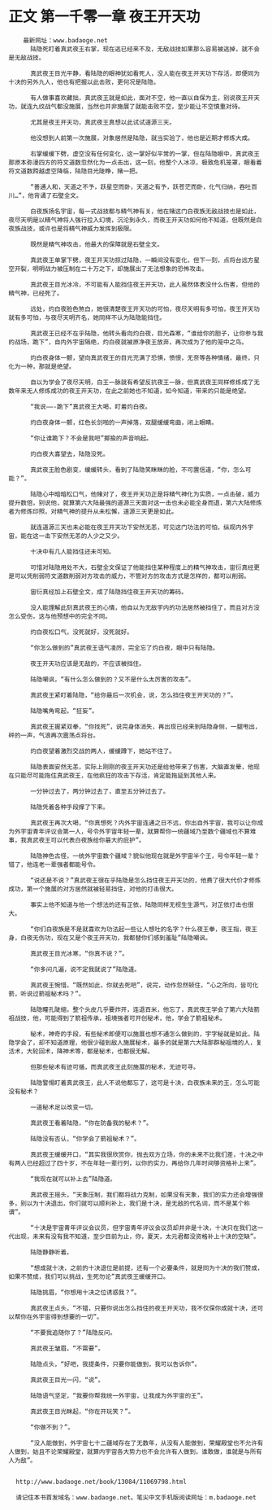 # 正文 第一千零一章 夜王开天功
        最新网址：www.badaoge.net
          陆隐死盯着真武夜王右掌，现在逃已经来不及，无敌战技如果那么容易被逃掉，就不会是无敌战技。
      
          真武夜王目光平静，看陆隐的眼神犹如看死人，没人能在夜王开天功下存活，即便同为十决的另外九人，他也有把握以此击败，更何况是陆隐。
      
          有人做事喜欢藏拙，真武夜王就是如此，面对不空，他一直以自保为主，别说夜王开天功，就连九纹战气都没施展，当然也并非施展了就能击败不空，至少能让不空慎重对待。
      
          尤其是夜王开天功，真武夜王真想以此试试道源三天。
      
          他没想到人前第一次施展，对象居然是陆隐，就当实验了，他也是近期才修炼大成。
      
          右掌缓缓下劈，虚空没有任何变化，这一掌好似平常的一掌，但在陆隐眼中，真武夜王那原本弥漫四方的符文道数忽然化为一点击出，这一刻，他整个人冰凉，极致危机笼罩，眼看着符文道数跨越虚空降临，陆隐目光陡睁，赌一把。
      
          “善通人和，天道之不予，跃星空而卧，天道之有予，跃苍茫而卧，化气归纳，吞吐百川…”，他背诵了石壁全文。
      
          白夜族扬名宇宙，每一式战技都与精气神有关，他在赌这门白夜族无敌战技也是如此，夜尽天明是以精气神将人强行拉入幻境，沉沦到永久，而夜王开天功如何他不知道，但既然是白夜族战技，或许也是将精气神威力发挥到极限。
      
          既然是精气神攻击，他最大的保障就是石壁全文。
      
          真武夜王单掌下劈，夜王开天功掠过陆隐，一瞬间没有变化，但下一刻，点将台远方星空开裂，明明战力被压制在二十万之下，却施展出了无法想象的恐怖攻击。
      
          真武夜王目光冰冷，不可能有人能挡住夜王开天功，此人虽然体表没什么伤害，但他的精气神，已经死了。
      
          远处，灼白夜脸色煞白，她很清楚夜王开天功的可怕，夜尽天明有多可怕，夜王开天功就有多可怕，与夜尽天明齐名，她同样不认为陆隐能挡住。
      
          真武夜王已经不在乎陆隐，他转头看向灼白夜，目光森寒，“谁给你的胆子，让你参与我的战场，跪下”，自内外宇宙隔绝，灼白夜就被原净夜王放弃，再次成为了他的笼中之鸟。
      
          灼白夜身体一颤，望向真武夜王的目光充满了恐惧，愤恨，无奈等各种情绪，最终，只化为一种，那就是绝望。
      
          自以为学会了夜尽天明，白王一脉就有希望反抗夜王一脉，但真武夜王同样修炼成了无数年来无人修炼成功的夜王开天功，在此之前她也不知道，如今知道，带来的只能是绝望。
      
          “我说——-跪下”真武夜王大喝，盯着灼白夜。
      
          灼白夜身体一颤，红色长剑啪的一声掉落，双腿缓缓弯曲，闭上眼睛。
      
          “你让谁跪下？不会是我吧”揶揄的声音响起。
      
          灼白夜大喜望去，陆隐没死。
      
          真武夜王脸色剧变，缓缓转头，看到了陆隐笑眯眯的脸，不可置信道，“你，怎么可能？”。
      
          陆隐心中暗暗松口气，他赌对了，夜王开天功正是将精气神化为实质，一点击破，威力提升数倍，别说他，就算第六大陆最强的道源三天面对这一击也未必能全身而退，第六大陆修炼者为修炼印照，对精气神的提升从未松懈，道源三天更是如此。
      
          就连道源三天也未必能在夜王开天功下安然无恙，可见这门功法的可怕，纵观内外宇宙，能在这一击下安然无恙的人少之又少。
      
          十决中有几人能挡住还未可知。
      
          可惜对陆隐用处不大，石壁全文保证了他能挡住某种程度上的精气神攻击，宙衍真经更是可以凭削弱符文道数削弱对方攻击的威力，不管对方的攻击方式是怎样的，都可以削弱。
      
          宙衍真经加上石壁全文，成了陆隐挡住夜王开天功的筹码。
      
          没人能理解此刻真武夜王的心情，他自以为无敌宇内的功法居然被挡住了，而且对方没怎么受伤，这与他预想中的完全不同。
      
          灼白夜松口气，没死就好，没死就好。
      
          “你怎么做到的”真武夜王语气凌厉，完全忘了灼白夜，眼中只有陆隐。
      
          夜王开天功应该是无敌的，不应该被挡住。
      
          陆隐嘲讽，“有什么怎么做到的？又不是什么太厉害的攻击”。
      
          真武夜王紧盯着陆隐，“给你最后一次机会，说，怎么挡住夜王开天功的？”。
      
          陆隐嘴角弯起，“狂妄”。
      
          真武夜王握紧双拳，“你找死”，说完身体消失，再出现已经来到陆隐身侧，一腿甩出，砰的一声，气浪再次震荡点将台。
      
          灼白夜望着激烈交战的两人，缓缓蹲下，她站不住了。
      
          陆隐表面安然无恙，实际上刚刚的夜王开天功还是给他带来了伤害，大脑直发晕，他现在只能尽可能拖住真武夜王，在他疯狂的攻击下存活，肯定能拖延到其他人来。
      
          一分钟过去了，两分钟过去了，直至五分钟过去了。
      
          陆隐凭着各种手段撑了下来。
      
          真武夜王再次大喝，“你真想死？内外宇宙连通之日不远，你出自外宇宙，我可以让你成为外宇宙青年评议会第一人，号令外宇宙年轻一辈，就算帮你一统疆域乃至数个疆域也不算难事，我真武夜王可以代表白夜族给你最大的庇护”。
      
          陆隐神色古怪，一统外宇宙数个疆域？貌似他现在就是外宇宙半个王，号令年轻一辈？错了，他连老一辈强者都能号令。
      
          “说还是不说？”真武夜王很在乎陆隐是怎么挡住夜王开天功的，他费了很大代价才修炼成功，第一个施展的对方居然就被轻易挡住，对他的打击很大。
      
          事实上他不知道与他一个想法的还有芷依，陆隐同样无视生生源气，对芷依打击也很大。
      
          “你们白夜族是不是就喜欢为功法起一些让人想吐的名字？什么夜王拳，夜王指，夜王身，白夜无伤功，现在又是个夜王开天功，我都替你们感到羞耻”陆隐嘲讽。
      
          真武夜王目光冰寒，“你真不说？”。
      
          “你多问几遍，说不定我就说了”陆隐道。
      
          真武夜王惋惜，“既然如此，你就去死吧”，说完，动作忽然顿住，“心之所向，皆可化箭，听说过箭祖秘术吗？”。
      
          陆隐瞳孔陡缩，整个头皮几乎要炸开，连退百米，他忘了，真武夜王学会了第六大陆箭祖战技，他，可能得到了箭祖传承，祖境强者可开创秘术，他，学会了箭祖秘术。
      
          秘术，神奇的手段，有些秘术即便可以施展也想不通怎么做到的，宇字秘就是如此，陆隐学会了，却不知道原理，他很少碰到敌人施展秘术，最多的就是第六大陆那群秘祖境的人，复活术，大轮回术，降神术等，都是秘术，也都很无解。
      
          但那些秘术有迹可循，而真武夜王此刻施展的秘术，无迹可寻。
      
          陆隐警惕盯着真武夜王，此人不说他都忘了，这可是十决，白夜族未来的王，怎么可能没有秘术？
      
          一道秘术足以改变一切。
      
          真武夜王看着陆隐，“你在防备我的秘术？”。
      
          陆隐没有否认，“你学会了箭祖秘术？”。
      
          真武夜王缓缓开口，“其实我很欣赏你，抛去双方立场，你的未来不比我们差，十决之中有两人已经超过了四十岁，不在年轻一辈行列，以你的实力，再给你几年时间够资格补上来”。
      
          “我现在就可以补上去”陆隐道。
      
          真武夜王摇头，“天象压制，我们都将战力克制，如果没有天象，我们的实力还会增强很多，别以为十决退出，你们就可以顺利补上，我们是十决，是无敌的代名词，而不是某个称谓”。
      
          “十决是宇宙青年评议会议员，但宇宙青年评议会议员却并非是十决，十决只在我们这一代出现，未来有没有我不知道，至少目前为止，你，夏天，太元君都没资格补上十决的空缺”。
      
          陆隐静静听着。
      
          “想成就十决，之前的十决退位是前提，还有一个必要条件，就是同为十决的我们赞成，如果不赞成，我们可以挑战，生死勿论”真武夜王缓缓开口。
      
          陆隐挑眉，“你想用十决之位诱惑我？”。
      
          真武夜王点头，“不错，只要你说出怎么挡住的夜王开天功，我不仅保你成就十决，还可以帮你在外宇宙得到想要的一切”。
      
          “不要我追随你了？”陆隐反问。
      
          真武夜王皱眉，“不需要”。
      
          陆隐点头，“好吧，我提条件，只要你能做到，我可以告诉你”。
      
          真武夜王目光一闪，“说”。
      
          陆隐语气坚定，“我要你帮我统一外宇宙，让我成为外宇宙的王”。
      
          真武夜王目光眯起，“你在开玩笑？”。
      
          “你做不到？”。
      
          “没人能做到，外宇宙七十二疆域存在了无数年，从没有人能做到，荣耀殿堂也不允许有人做到，姑且不论荣耀殿堂，就算内宇宙各大势力也不会允许有人做到，谁敢做，谁就是与所有人为敌”。
      
      
      http://www.badaoge.net/book/13084/11069798.html
      
      请记住本书首发域名：www.badaoge.net。笔尖中文手机版阅读网址：m.badaoge.net